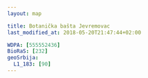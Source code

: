 ```yaml
---
layout: map

title: Botanička bašta Jevremovac
last_modified_at: 2018-05-20T21:47:44+02:00

WDPA: [555552436]
BioRaS: [232]
geoSrbija:
  L1_183: [90]
---
```

